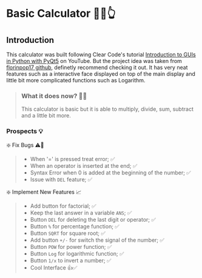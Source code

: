 # Basic Calculator 🧮🤓👆

## Introduction
This calculator was built following Clear Code's tutorial [Introduction to GUIs in Python with PyQt5](https://www.youtube.com/watch?v=8jrEVihl-E4) on YouTube. But the project idea was taken from [florinpop17 github](https://github.com/florinpop17/app-ideas/blob/master/Projects/1-Beginner/Calculator-App.md), definetly recommend checking it out.
It has very neat features such as a interactive face displayed on top of the main display and little bit more complicated functions such as Logarithm.

> ### What it does now? 👨‍🔧
> This calculator is basic but it is able to multiply, divide, sum, subtract and a little bit more.

### Prospects :bulb:	
❇️ Fix Bugs ⚠️:space_invader:
> - When '=' is pressed treat error; ✅
> - When an operator is inserted at the end; ✅
> - Syntax Error when 0 is added at the beginning of the number; ✅
> - Issue with ```DEL``` feature; ✅

❇️ Implement New Features 📈
> - Add button for factorial; ✅
> - Keep the last answer in a variable ```ANS```; ✅
> - Button ```DEL``` for deleting the last digit or operator; ✅
> - Button ```%``` for percentage function; ✅
> - Button ```SQRT``` for square root; ✅
> - Add button ```+/-``` for switch the signal of the number; ✅
> - Button ```POW``` for power function; ✅
> - Button  ```Log``` for logarithmic function; ✅
> - Button ```1/x``` to invert a number; ✅
> - Cool Interface 👍✅

